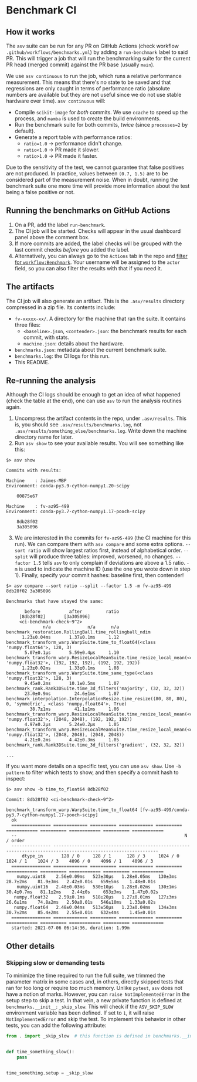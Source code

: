 # Benchmark CI

<!-- Author: @jaimergp -->

<!-- Last updated: 2021.07.06 -->

<!-- Describes the work done as part of https://github.com/scikit-image/scikit-image/pull/5424 -->

## How it works

The `asv` suite can be run for any PR on GitHub Actions (check workflow `.github/workflows/benchmarks.yml`) by adding a `run-benchmark` label to said PR. This will trigger a job that will run the benchmarking suite for the current PR head (merged commit) against the PR base (usually `main`).

We use `asv continuous` to run the job, which runs a relative performance measurement. This means that there's no state to be saved and that regressions are only caught in terms of performance ratio (absolute numbers are available but they are not useful since we do not use stable hardware over time). `asv continuous` will:

- Compile `scikit-image` for _both_ commits. We use `ccache` to speed up the process, and `mamba` is used to create the build environments.
- Run the benchmark suite for both commits, _twice_ (since `processes=2` by default).
- Generate a report table with performance ratios:
  - `ratio=1.0` -> performance didn't change.
  - `ratio<1.0` -> PR made it slower.
  - `ratio>1.0` -> PR made it faster.

Due to the sensitivity of the test, we cannot guarantee that false positives are not produced. In practice, values between `(0.7, 1.5)` are to be considered part of the measurement noise. When in doubt, running the benchmark suite one more time will provide more information about the test being a false positive or not.

## Running the benchmarks on GitHub Actions

1. On a PR, add the label `run-benchmark`.
1. The CI job will be started. Checks will appear in the usual dashboard panel above the comment box.
1. If more commits are added, the label checks will be grouped with the last commit checks _before_ you added the label.
1. Alternatively, you can always go to the `Actions` tab in the repo and [filter for `workflow:Benchmark`](https://github.com/scikit-image/scikit-image/actions?query=workflow%3ABenchmark). Your username will be assigned to the `actor` field, so you can also filter the results with that if you need it.

## The artifacts

The CI job will also generate an artifact. This is the `.asv/results` directory compressed in a zip file. Its contents include:

- `fv-xxxxx-xx/`. A directory for the machine that ran the suite. It contains three files:
  - `<baseline>.json`, `<contender>.json`: the benchmark results for each commit, with stats.
  - `machine.json`: details about the hardware.
- `benchmarks.json`: metadata about the current benchmark suite.
- `benchmarks.log`: the CI logs for this run.
- This README.

## Re-running the analysis

Although the CI logs should be enough to get an idea of what happened (check the table at the end), one can use `asv` to run the analysis routines again.

1. Uncompress the artifact contents in the repo, under `.asv/results`. This is, you should see `.asv/results/benchmarks.log`, not `.asv/results/something_else/benchmarks.log`. Write down the machine directory name for later.
1. Run `asv show` to see your available results. You will see something like this:

```
$> asv show

Commits with results:

Machine    : Jaimes-MBP
Environment: conda-py3.9-cython-numpy1.20-scipy

    00875e67

Machine    : fv-az95-499
Environment: conda-py3.7-cython-numpy1.17-pooch-scipy

    8db28f02
    3a305096
```

3. We are interested in the commits for `fv-az95-499` (the CI machine for this run). We can compare them with `asv compare` and some extra options. `--sort ratio` will show largest ratios first, instead of alphabetical order. `--split` will produce three tables: improved, worsened, no changes. `--factor 1.5` tells `asv` to only complain if deviations are above a 1.5 ratio. `-m` is used to indicate the machine ID (use the one you wrote down in step 1). Finally, specify your commit hashes: baseline first, then contender!

```
$> asv compare --sort ratio --split --factor 1.5 -m fv-az95-499 8db28f02 3a305096

Benchmarks that have stayed the same:

       before           after         ratio
     [8db28f02]       [3a305096]
     <ci-benchmark-check~9^2>
              n/a              n/a      n/a  benchmark_restoration.RollingBall.time_rollingball_ndim
      1.23±0.04ms       1.37±0.1ms     1.12  benchmark_transform_warp.WarpSuite.time_to_float64(<class 'numpy.float64'>, 128, 3)
       5.07±0.1μs       5.59±0.4μs     1.10  benchmark_transform_warp.ResizeLocalMeanSuite.time_resize_local_mean(<class 'numpy.float32'>, (192, 192, 192), (192, 192, 192))
      1.23±0.02ms       1.33±0.1ms     1.08  benchmark_transform_warp.WarpSuite.time_same_type(<class 'numpy.float32'>, 128, 3)
       9.45±0.2ms       10.1±0.5ms     1.07  benchmark_rank.Rank3DSuite.time_3d_filters('majority', (32, 32, 32))
       23.0±0.9ms         24.6±1ms     1.07  benchmark_interpolation.InterpolationResize.time_resize((80, 80, 80), 0, 'symmetric', <class 'numpy.float64'>, True)
         38.7±1ms         41.1±1ms     1.06  benchmark_transform_warp.ResizeLocalMeanSuite.time_resize_local_mean(<class 'numpy.float32'>, (2048, 2048), (192, 192, 192))
       4.97±0.2μs       5.24±0.2μs     1.05  benchmark_transform_warp.ResizeLocalMeanSuite.time_resize_local_mean(<class 'numpy.float32'>, (2048, 2048), (2048, 2048))
       4.21±0.2ms       4.42±0.3ms     1.05  benchmark_rank.Rank3DSuite.time_3d_filters('gradient', (32, 32, 32))

...
```

If you want more details on a specific test, you can use `asv show`. Use `-b pattern` to filter which tests to show, and then specify a commit hash to inspect:

```
$> asv show -b time_to_float64 8db28f02

Commit: 8db28f02 <ci-benchmark-check~9^2>

benchmark_transform_warp.WarpSuite.time_to_float64 [fv-az95-499/conda-py3.7-cython-numpy1.17-pooch-scipy]
  ok
  =============== ============= ========== ============= ========== ============ ========== ============ ========== ============
  --                                                                N / order
  --------------- --------------------------------------------------------------------------------------------------------------
      dtype_in       128 / 0     128 / 1      128 / 3     1024 / 0    1024 / 1    1024 / 3    4096 / 0    4096 / 1    4096 / 3
  =============== ============= ========== ============= ========== ============ ========== ============ ========== ============
    numpy.uint8    2.56±0.09ms   523±30μs   1.28±0.05ms   130±3ms     28.7±2ms    81.9±3ms   2.42±0.01s   659±5ms    1.48±0.01s
    numpy.uint16   2.48±0.03ms   530±10μs   1.28±0.02ms   130±1ms    30.4±0.7ms   81.1±2ms    2.44±0s     653±3ms    1.47±0.02s
   numpy.float32    2.59±0.1ms   518±20μs   1.27±0.01ms   127±3ms     26.6±1ms    74.8±2ms   2.50±0.01s   546±10ms   1.33±0.02s
   numpy.float64   2.48±0.04ms   513±50μs   1.23±0.04ms   134±3ms     30.7±2ms    85.4±2ms   2.55±0.01s   632±4ms    1.45±0.01s
  =============== ============= ========== ============= ========== ============ ========== ============ ========== ============
  started: 2021-07-06 06:14:36, duration: 1.99m
```

## Other details

### Skipping slow or demanding tests

To minimize the time required to run the full suite, we trimmed the parameter matrix in some cases and, in others, directly skipped tests that ran for too long or require too much memory. Unlike `pytest`, `asv` does not have a notion of marks. However, you can `raise NotImplementedError` in the setup step to skip a test. In that vein, a new private function is defined at `benchmarks.__init__`: `_skip_slow`. This will check if the `ASV_SKIP_SLOW` environment variable has been defined. If set to `1`, it will raise `NotImplementedError` and skip the test. To implement this behavior in other tests, you can add the following attribute:

```python
from . import _skip_slow  # this function is defined in benchmarks.__init__


def time_something_slow():
    pass


time_something.setup = _skip_slow
```
